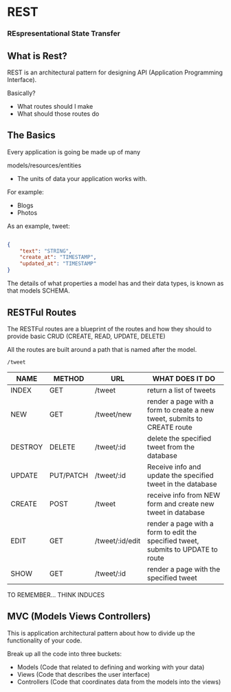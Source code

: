 # REST
### REspresentational State Transfer

## What is Rest?

REST is an architectural pattern for designing API (Application Programming Interface).

Basically?
- What routes should I make
- What should those routes do

## The Basics

Every application is going be made up of many 

models/resources/entities

- The units of data your application works with.

For example:
- Blogs
- Photos

As an example, tweet:

```json

{
    "text": "STRING",
    "create_at": "TIMESTAMP",
    "updated_at": "TIMESTAMP"
}

```

The details of what properties a model has and their data types, is known as that models SCHEMA.


## RESTFul Routes

The RESTFul routes are a blueprint of the routes and how they should to provide basic CRUD (CREATE, READ, UPDATE, DELETE)

All the routes are built around a path that is named after the model.

```
/tweet
```

|NAME|METHOD|URL|WHAT DOES IT DO|
|----|------|---|---------------|
|INDEX|GET|/tweet|return a list of tweets|
|NEW|GET|/tweet/new|render a page with a form to create a new tweet, submits to CREATE route|
|DESTROY|DELETE|/tweet/:id|delete the specified tweet from the database|
|UPDATE|PUT/PATCH|/tweet/:id| Receive info and update the specified tweet in the database|
|CREATE|POST|/tweet|receive info from NEW form and create new tweet in database |
|EDIT|GET|/tweet/:id/edit| render a page with a form to edit the specified tweet, submits to UPDATE to route|
|SHOW|GET|/tweet/:id|render a page with the specified tweet|

TO REMEMBER... THINK INDUCES

## MVC (Models Views Controllers)

This is application architectural pattern about how to divide up the functionality of your code.

Break up all the code into three buckets:
- Models (Code that related to defining and working with your data)
- Views (Code that describes the user interface)
- Controllers (Code that coordinates data from the models into the views)